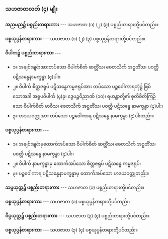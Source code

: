 ### သဟဇာတလတ် (၄) မျိုး

**အညမည၌ ပစ္စည်းတရားကား** --- သဟဇာတ (၁) (၂) (၃) ပစ္စည်းတရားတို့ပင်တည်း။

**ပစ္စယုပ္ပန်တရားကား** --- သဟဇာတ (၁) (၂) (၃) ပစ္စယုပ္ပန်တရားတို့ပင်တည်း။

**ဝိပါက၌ ပစ္စည်းတရားကား ---**

- ၁။ အချင်းချင်းအားတပ်သော ဝိပါက်စိတ် ဆတ္တိံသ၊ စေတသိက် အဋ္ဌတိံသ၊ ပဝတ္တိ ပဋိသန္ဓေနာမက္ခန္ဓာ (၄)ပါး၊
- ၂။ ဝိပါက် စိတ္တဇရုပ် ပဋိသန္ဓေကမ္မဇရုပ်အား တပ်သော ပဉ္စဝေါကာရဘုံ၌ ဖြစ်သောအခါ အရူပဝိပါက် (၄)ခု၊ ဒွေပဉ္စဝိညာဏ် (၁၀)၊ ရဟန္တာတို့၏ စုတိစိတ်ကြဉ်သော ဝိပါက်စိတ် ဗာဝီသ၊ စေတသိက် အဋ္ဌတိံသ၊ ပဝတ္တိ ပဋိသန္ဓေ နာမက္ခန္ဓာ (၄)ပါး၊
- ၃။ ဟဒယဝတ္ထုအား တပ်သော ပဉ္စဝေါကာရ ပဋိသန္ဓေ နာမက္ခန္ဓာ (၄)ပါးတည်း။

**ပစ္စယုပ္ပန်တရားကား ---**

- ၁။ အချင်းချင်းမှထောက်အပ်သော ဝိပါက်စိတ် ဆတ္တိံသ၊ စေတသိက် အဋ္ဌတိံသ၊ ပဝတ္တိ ပဋိသန္ဓေ နာမက္ခန္ဓာ (၄)ပါး၊
- ၂။ ဝိပါက် နာမက္ခန္ဓာမှ ထောက်အပ်သော စိတ္တဇရုပ် ပဋိသန္ဓေ ကမ္မဇရုပ်၊
- ၃။ ပဉ္စဝေါကာရ ပဋိသန္ဓေနာမက္ခန္ဓာမှ ထောက်အပ်သော ဟဒယဝတ္ထုတည်း။

**သမ္ပယုတ္တ၌ ပစ္စည်းတရားကား** --- သဟဇာတ (၁) ပစ္စည်းတရားတို့ပင်တည်း။

**ပစ္စယုပ္ပန်တရားကား** --- သဟဇာတ (၁) ပစ္စယုပ္ပန်တရားတို့ပင်တည်း။

**ဝိပ္ပယုတ္တ၌ ပစ္စည်းတရားကား** --- သဟဇာတ (၃) (၄) ပစ္စည်းတရားတို့ပင်တည်း။

**ပစ္စယုပ္ပန်တရားကား** --- သဟဇာတ (၃) (၄) ပစ္စယုပ္ပန်တရားတို့ပင်တည်း။